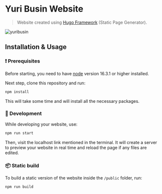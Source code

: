 # Yuri Busin Website

> Website created using [Hugo Framework](https://gohugo.io/) (Static Page Generator).

![yuribusin](https://www.yuribusin.com/opengraph.png)

## Installation & Usage

### ❗️ Prerequisites

Before starting, you need to have [node](https://nodejs.org/en/download/) version 16.3.1 or higher installed.

Next step, clone this repository and run:

```bash
npm install
```

This will take some time and will install all the necessary packages.

### 👷 Development

While developing your website, use:

```bash
npm run start
```

Then, visit the localhost link mentioned in the terminal. It will create a server to preview your website in real time and reload the page if any files are edited.

### 📦 Static build

To build a static version of the website inside the `/public` folder, run:

```bash
npm run build
```